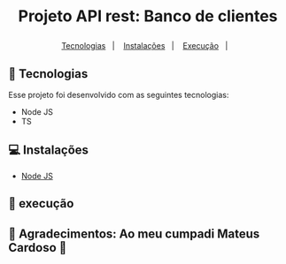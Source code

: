 <h1 align="center">
  <p> Projeto API rest: Banco de clientes </>
</h1>

<p align="center">
  <a href="#-tecnologias">Tecnologias</a>&nbsp;&nbsp;&nbsp;|&nbsp;&nbsp;&nbsp;
  <a href="#-instalações">Instalações</a>&nbsp;&nbsp;&nbsp;|&nbsp;&nbsp;&nbsp;
  <a href="#-execução">Execução</a>&nbsp;&nbsp;&nbsp;|&nbsp;&nbsp;&nbsp;
</p>


## 🚀 Tecnologias

Esse projeto foi desenvolvido com as seguintes tecnologias:

- Node JS
- TS

## 💻 Instalações

- <a href="https://nodejs.org/en/">Node JS</a>

## 🔖 execução




## 🙏 Agradecimentos: Ao meu cumpadi Mateus Cardoso 💜
